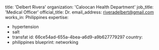 title: 'Delbert Rivera'
organization: 'Caloocan Health Department'
job_title: 'Medical Officer'
official_title: Dr.
email_address: riveradelbert@gmail.com
works_in: Philippines
expertise:
  - hypertension
  - salt
  - transfat
id: 66ce54ad-655a-4bea-a6d9-a9b627779297
country:
  - philippines
blueprint: networking

